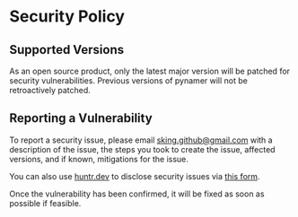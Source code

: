 # Security Policy

## Supported Versions

As an open source product, only  the latest major version will be patched for security vulnerabilities. Previous versions of pynamer will not be retroactively patched.

## Reporting a Vulnerability

To report a security issue, please email [sking.github@gmail.com](mailto:sking.github@gmail.com) with a description of the issue, the steps you took to create the issue, affected versions, and if known, mitigations for the issue.

You can also use [huntr.dev](https://huntr.dev) to disclose security issues via [this form](https://huntr.dev/bounties/disclose/?target=https://github.com/Stephen-RA-King/pynamer).

Once the vulnerability has been confirmed, it will be fixed as soon as possible if feasible.
